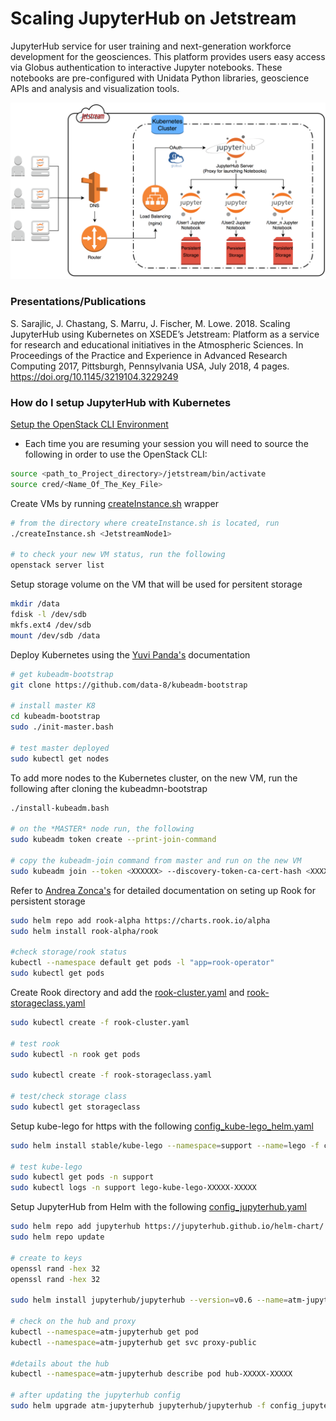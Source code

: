 # Scaling JupyterHub on Jetstream

JupyterHub service for user training and next-generation workforce development for the geosciences. This platform provides users easy access via Globus authentication to interactive Jupyter notebooks. These notebooks are pre-configured with Unidata Python libraries, geoscience APIs and analysis and visualization tools.

![JupyterHub_Kubernetes](JupyterK8_Jetstream_Design.png)

### Presentations/Publications ###
S. Sarajlic, J. Chastang, S. Marru, J. Fischer, M. Lowe. 2018. Scaling JupyterHub using Kubernetes on XSEDE’s Jetstream: Platform as a service for research and educational initiatives in the Atmospheric Sciences. In Proceedings of the Practice and Experience in Advanced Research Computing 2017, Pittsburgh, Pennsylvania USA, July 2018, 4 pages. https://doi.org/10.1145/3219104.3229249

### How do I setup JupyterHub with Kubernetes ###
[Setup the OpenStack CLI Environment](https://iujetstream.atlassian.net/wiki/spaces/JWT/pages/40796180/Installing+the+Openstack+clients+on+OS+X) 

* Each time you are resuming your session you will need to source the following in order to use the OpenStack CLI:

```Bash
source <path_to_Project_directory>/jetstream/bin/activate
source cred/<Name_Of_The_Key_File>
```

Create VMs by running [createInstance.sh](createInstance.sh) wrapper
```Bash
# from the directory where createInstance.sh is located, run
./createInstance.sh <JetstreamNode1>

# to check your new VM status, run the following
openstack server list

```

Setup storage volume on the VM that will be used for persitent storage
```Bash
mkdir /data
fdisk -l /dev/sdb
mkfs.ext4 /dev/sdb
mount /dev/sdb /data
```

Deploy Kubernetes using the [Yuvi Panda's](https://github.com/data-8/kubeadm-bootstrap) documentation
 
```Bash
# get kubeadm-bootstrap
git clone https://github.com/data-8/kubeadm-bootstrap

# install master K8
cd kubeadm-bootstrap
sudo ./init-master.bash

# test master deployed
sudo kubectl get nodes
```

To add more nodes to the Kubernetes cluster, on the new VM, run the following after cloning the kubeadmn-bootstrap

```Bash
./install-kubeadm.bash

# on the *MASTER* node run, the following
sudo kubeadm token create --print-join-command

# copy the kubeadm-join command from master and run on the new VM
sudo kubeadm join --token <XXXXXX> --discovery-token-ca-cert-hash <XXXXXX>
```

Refer to [Andrea Zonca's](https://zonca.github.io/2017/12/scalable-jupyterhub-kubernetes-jetstream.html) for detailed documentation on seting up Rook for persistent storage

```Bash
sudo helm repo add rook-alpha https://charts.rook.io/alpha
sudo helm install rook-alpha/rook

#check storage/rook status
kubectl --namespace default get pods -l "app=rook-operator"
sudo kubectl get pods
```

Create Rook directory and add the [rook-cluster.yaml](rook-cluster.yaml) and [rook-storageclass.yaml](rook-storageclass.yaml) 

```Bash
sudo kubectl create -f rook-cluster.yaml

# test rook 
sudo kubectl -n rook get pods

sudo kubectl create -f rook-storageclass.yaml

# test/check storage class
sudo kubectl get storageclass
```

Setup kube-lego for https with the following [config_kube-lego_helm.yaml](config_kube-lego_helm.yaml)

```Bash
sudo helm install stable/kube-lego --namespace=support --name=lego -f config_kube-lego_helm.yaml

# test kube-lego
sudo kubectl get pods -n support
sudo kubectl logs -n support lego-kube-lego-XXXXX-XXXXX
```

Setup JupyterHub from Helm with the following [config_jupyterhub.yaml](config_jupyterhub.yaml)
```Bash
sudo helm repo add jupyterhub https://jupyterhub.github.io/helm-chart/
sudo helm repo update

# create to keys
openssl rand -hex 32
openssl rand -hex 32

sudo helm install jupyterhub/jupyterhub --version=v0.6 --name=atm-jupyterhub --namespace=atm-jupyterhub -f config_jupyterhub.yaml

# check on the hub and proxy
kubectl --namespace=atm-jupyterhub get pod
kubectl --namespace=atm-jupyterhub get svc proxy-public

#details about the hub
kubectl --namespace=atm-jupyterhub describe pod hub-XXXXX-XXXXX

# after updating the jupyterhub config
sudo helm upgrade atm-jupyterhub jupyterhub/jupyterhub -f config_jupyterhub.yaml
```




